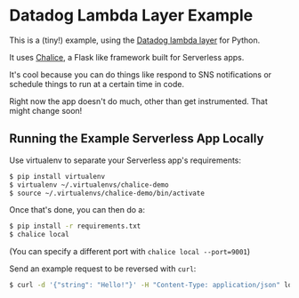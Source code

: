 # Datadog Lambda Layer Example

This is a (tiny!) example, using the [Datadog lambda layer](https://github.com/DataDog/datadog-lambda-layer-python) for Python.

It uses [Chalice](https://github.com/DataDog/datadog-lambda-layer-python), a Flask like framework built for Serverless apps.

It's cool because you can do things like respond to SNS notifications or schedule things to run at a certain time in code.

Right now the app doesn't do much, other than get instrumented. That might change soon!

## Running the Example Serverless App Locally

Use virtualenv to separate your Serverless app's requirements:

```bash
$ pip install virtualenv
$ virtualenv ~/.virtualenvs/chalice-demo
$ source ~/.virtualenvs/chalice-demo/bin/activate
```

Once that's done, you can then do a:

```bash
$ pip install -r requirements.txt
$ chalice local
```

(You can specify a different port with `chalice local --port=9001`)

Send an example request to be reversed with `curl`:

```bash
$ curl -d '{"string": "Hello!"}' -H "Content-Type: application/json" localhost:8000
```


